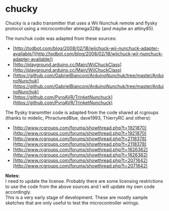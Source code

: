 # chucky
Chucky is a radio transmitter that uses a Wii Nunchuk remote and flysky protocol using a microcontroller atmega328p (and maybe an attiny85).

The nunchuk code was adapted from these sources:

* [http://todbot.com/blog/2008/02/18/wiichuck-wii-nunchuck-adapter-available/](http://todbot.com/blog/2008/02/18/wiichuck-wii-nunchuck-adapter-available/)
* [http://playground.arduino.cc/Main/WiiChuckClass](http://playground.arduino.cc/Main/WiiChuckClass)
* [https://github.com/GabrielBianconi/ArduinoNunchuk/tree/master/ArduinoNunchuk](https://github.com/GabrielBianconi/ArduinoNunchuk/tree/master/ArduinoNunchuk)
* [https://github.com/PyroAVR/TrinketNunchuck](https://github.com/PyroAVR/TrinketNunchuck)

The flysky transmitter code is adapted from the code shared at rcgroups (thanks to midelic, PhracturedBlue, dave1993, ThierryRC and others):

* [http://www.rcgroups.com/forums/showthread.php?t=1921870](http://www.rcgroups.com/forums/showthread.php?t=1921870)
* [http://www.rcgroups.com/forums/showthread.php?t=2118378](http://www.rcgroups.com/forums/showthread.php?t=2118378)
* [http://www.rcgroups.com/forums/showthread.php?t=1626362](http://www.rcgroups.com/forums/showthread.php?t=1626362)
* [http://www.rcgroups.com/forums/showthread.php?t=2071642](http://www.rcgroups.com/forums/showthread.php?t=2071642)

**Notes:**
<br/>
I need to update the license. Probably there are some licensing restrictions to use the code from the above sources and I will update my own code accordingly.
<br/>
This is a very early stage of development. These are mostly sample sketches that are only useful to test the microcontroller wirings.
